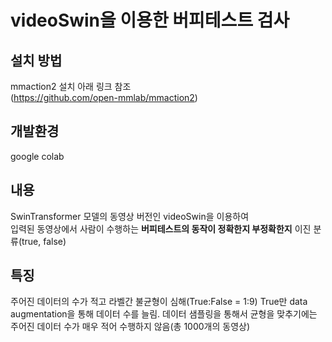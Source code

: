 # videoSwin을 이용한 버피테스트 검사

## 설치 방법

mmaction2 설치 아래 링크 참조  
(https://github.com/open-mmlab/mmaction2) 

## 개발환경

google colab

## 내용

SwinTransformer 모델의 동영상 버전인 videoSwin을 이용하여   
입력된 동영상에서 사람이 수행하는 **버피테스트의 동작이 정확한지 부정확한지** 이진 분류(true, false)

## 특징

주어진 데이터의 수가 적고 라벨간 불균형이 심해(True:False = 1:9) True만 data augmentation을 통해 데이터 수를 늘림.
데이터 샘플링을 통해서 균형을 맞추기에는 주어진 데이터 수가 매우 적어 수행하지 않음(총 1000개의 동영상)


